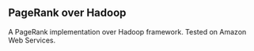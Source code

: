 PageRank over Hadoop
--------------------

A PageRank implementation over Hadoop framework. Tested on Amazon Web Services.
